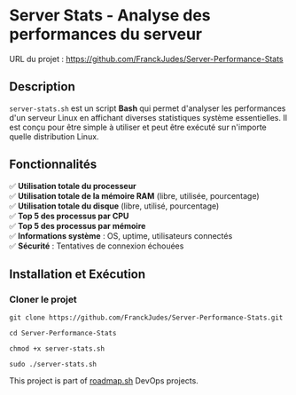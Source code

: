 # Server Stats - Analyse des performances du serveur

URL du projet : https://github.com/FranckJudes/Server-Performance-Stats
## Description
`server-stats.sh` est un script **Bash** qui permet d'analyser les performances d'un serveur Linux en affichant diverses statistiques système essentielles. Il est conçu pour être simple à utiliser et peut être exécuté sur n'importe quelle distribution Linux.

##  Fonctionnalités
✅ **Utilisation totale du processeur**  
✅ **Utilisation totale de la mémoire RAM** (libre, utilisée, pourcentage)  
✅ **Utilisation totale du disque** (libre, utilisé, pourcentage)  
✅ **Top 5 des processus par CPU**  
✅ **Top 5 des processus par mémoire**  
✅ **Informations système** : OS, uptime, utilisateurs connectés  
✅ **Sécurité** : Tentatives de connexion échouées  

##  Installation et Exécution

### **Cloner le projet**
```
git clone https://github.com/FranckJudes/Server-Performance-Stats.git
```
```
cd Server-Performance-Stats
```
```
chmod +x server-stats.sh
```

```
sudo ./server-stats.sh
```


This project is part of [roadmap.sh](https://roadmap.sh/projects/server-stats) DevOps projects.